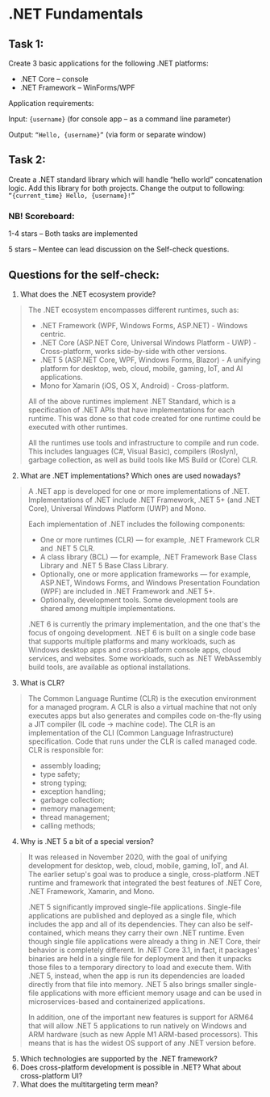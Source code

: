 # .NET Fundamentals

## Task 1:
Create 3 basic applications for the following .NET platforms:

- .NET Core – console
- .NET Framework – WinForms/WPF

Application requirements:

Input: `{username}` (for console app – as a command line parameter)

Output: `“Hello, {username}”` (via form or separate window)

## Task 2:
Create a .NET standard library which will handle “hello world” concatenation logic. Add this library for both projects. Change the output to following: `“{current_time} Hello, {username}!”`

### NB! Scoreboard:
1-4 stars – Both tasks are implemented

5 stars – Mentee can lead discussion on the Self-check questions.

## Questions for the self-check:
1. What does the .NET ecosystem provide?

> The .NET ecosystem encompasses different runtimes, such as:
> - .NET Framework (WPF, Windows Forms, ASP.NET) - Windows centric.
> - .NET Core (ASP.NET Core, Universal Windows Platform - UWP) - Cross-platform, works side-by-side with other versions.
> - .NET 5 (ASP.NET Core, WPF, Windows Forms, Blazor) - A unifying platform for desktop, web, cloud, mobile, gaming, IoT, and AI applications.
> - Mono for Xamarin (iOS, OS X, Android) - Cross-platform.
>
> All of the above runtimes implement .NET Standard, which is a specification of .NET APIs that have implementations for each runtime. This was done so that code created for one runtime could be executed with other runtimes.
>
> All the runtimes use tools and infrastructure to compile and run code. This includes languages (C#, Visual Basic), compilers (Roslyn), garbage collection, as well as build tools like MS Build or (Core) CLR.

2. What are .NET implementations? Which ones are used nowadays?

> A .NET app is developed for one or more implementations of .NET. Implementations of .NET include .NET Framework, .NET 5+ (and .NET Core), Universal Windows Platform (UWP) and Mono.
>
> Each implementation of .NET includes the following components:
>
> - One or more runtimes (CLR) — for example, .NET Framework CLR and .NET 5 CLR.
> - A class library (BCL) — for example, .NET Framework Base Class Library and .NET 5 Base Class Library.
> - Optionally, one or more application frameworks — for example, ASP.NET, Windows Forms, and Windows Presentation Foundation (WPF) are included in .NET Framework and .NET 5+.
> - Optionally, development tools. Some development tools are shared among multiple implementations.
>
> .NET 6 is currently the primary implementation, and the one that's the focus of ongoing development. .NET 6 is built on a single code base that supports multiple platforms and many workloads, such as Windows desktop apps and cross-platform console apps, cloud services, and websites. Some workloads, such as .NET WebAssembly build tools, are available as optional installations.

3. What is CLR?

> The Common Language Runtime (CLR) is the execution environment for a managed program. A CLR is also a virtual machine that not only executes apps but also generates and compiles code on-the-fly using a JIT compiler (IL code -> machine code).
> The CLR is an implementation of the CLI (Common Language Infrastructure) specification. Code that runs under the CLR is called managed code. CLR is responsible for:
>
> - assembly loading;
> - type safety;
> - strong typing;
> - exception handling;
> - garbage collection;
> - memory management;
> - thread management;
> - calling methods;

4. Why is .NET 5 a bit of a special version?

> It was released in November 2020, with the goal of unifying development for desktop, web, cloud, mobile, gaming, IoT, and AI. The earlier setup's goal was to produce a single, cross-platform .NET runtime and framework that integrated the best features of .NET Core, .NET Framework, Xamarin, and Mono.
>
> .NET 5 significantly improved single-file applications. Single-file applications are published and deployed as a single file, which includes the app and all of its dependencies. They can also be self-contained, which means they carry their own .NET runtime. Even though single file applications were already a thing in .NET Core, their behavior is completely different. In .NET Core 3.1, in fact, it packages' binaries are held in a single file for deployment and then it unpacks those files to a temporary directory to load and execute them. With .NET 5, instead, when the app is run its dependencies are loaded directly from that file into memory. .NET 5 also brings smaller single-file applications with more efficient memory usage and can be used in microservices-based and containerized applications.
>
> In addition, one of the important new features is support for ARM64 that will allow .NET 5 applications to run natively on Windows and ARM hardware (such as new Apple M1 ARM-based processors). This means that is has the widest OS support of any .NET version before.

5. Which technologies are supported by the .NET framework?
2. Does cross-platform development is possible in .NET? What about cross-platform UI?
3. What does the multitargeting term mean?